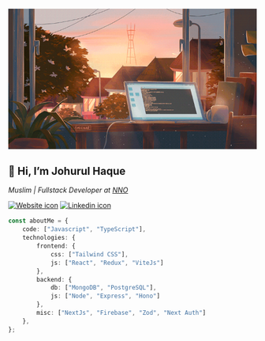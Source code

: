 ![Aesthetic banner](./assets/banner.gif)

## 👋 Hi, I’m Johurul Haque
*Muslim | Fullstack Developer at [NNO](https://nnobd.org/)*

[![Website icon](https://img.shields.io/badge/website-000000?style=for-the-badge&logo=About.me&logoColor=white)](https://johurulhaque.vercel.app/)
[![Linkedin icon](https://img.shields.io/badge/linkedin-0077B5?style=for-the-badge&logo=linkedin&logoColor=white)](https://www.linkedin.com/in/johurul-haque/)

```typescript
const aboutMe = {
    code: ["Javascript", "TypeScript"],
    technologies: {
        frontend: {
            css: ["Tailwind CSS"],
            js: ["React", "Redux", "ViteJs"]
        },
        backend: { 
            db: ["MongoDB", "PostgreSQL"],
            js: ["Node", "Express", "Hono"]
        },
        misc: ["NextJs", "Firebase", "Zod", "Next Auth"]
    },
};
```
